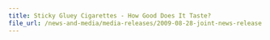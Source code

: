 ```yaml
---
title: Sticky Gluey Cigarettes - How Good Does It Taste?
file_url: /news-and-media/media-releases/2009-08-28-joint-news-release.pdf
---
```

